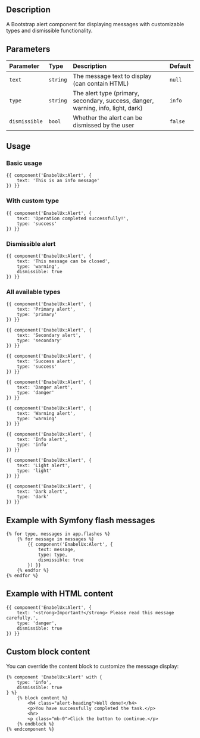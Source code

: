 ## Description

A Bootstrap alert component for displaying messages with customizable types and dismissible functionality.

## Parameters

| Parameter     | Type     | Description                                                                      | Default |
|:--------------|:---------|:---------------------------------------------------------------------------------|:--------|
| `text`        | `string` | The message text to display (can contain HTML)                                   | `null`  |
| `type`        | `string` | The alert type (primary, secondary, success, danger, warning, info, light, dark) | `info`  |
| `dismissible` | `bool`   | Whether the alert can be dismissed by the user                                   | `false` |

## Usage

### Basic usage

```twig
{{ component('EnabelUx:Alert', {
    text: 'This is an info message'
}) }}
```

### With custom type

```twig
{{ component('EnabelUx:Alert', {
    text: 'Operation completed successfully!',
    type: 'success'
}) }}
```

### Dismissible alert

```twig
{{ component('EnabelUx:Alert', {
    text: 'This message can be closed',
    type: 'warning',
    dismissible: true
}) }}
```

### All available types

```twig
{{ component('EnabelUx:Alert', {
    text: 'Primary alert',
    type: 'primary'
}) }}

{{ component('EnabelUx:Alert', {
    text: 'Secondary alert',
    type: 'secondary'
}) }}

{{ component('EnabelUx:Alert', {
    text: 'Success alert',
    type: 'success'
}) }}

{{ component('EnabelUx:Alert', {
    text: 'Danger alert',
    type: 'danger'
}) }}

{{ component('EnabelUx:Alert', {
    text: 'Warning alert',
    type: 'warning'
}) }}

{{ component('EnabelUx:Alert', {
    text: 'Info alert',
    type: 'info'
}) }}

{{ component('EnabelUx:Alert', {
    text: 'Light alert',
    type: 'light'
}) }}

{{ component('EnabelUx:Alert', {
    text: 'Dark alert',
    type: 'dark'
}) }}
```

## Example with Symfony flash messages

```twig
{% for type, messages in app.flashes %}
    {% for message in messages %}
        {{ component('EnabelUx:Alert', {
            text: message,
            type: type,
            dismissible: true
        }) }}
    {% endfor %}
{% endfor %}
```

## Example with HTML content

```twig
{{ component('EnabelUx:Alert', {
    text: '<strong>Important!</strong> Please read this message carefully.',
    type: 'danger',
    dismissible: true
}) }}
```

## Custom block content

You can override the content block to customize the message display:

```twig
{% component 'EnabelUx:Alert' with {
    type: 'info',
    dismissible: true
} %}
    {% block content %}
        <h4 class="alert-heading">Well done!</h4>
        <p>You have successfully completed the task.</p>
        <hr>
        <p class="mb-0">Click the button to continue.</p>
    {% endblock %}
{% endcomponent %}
```
